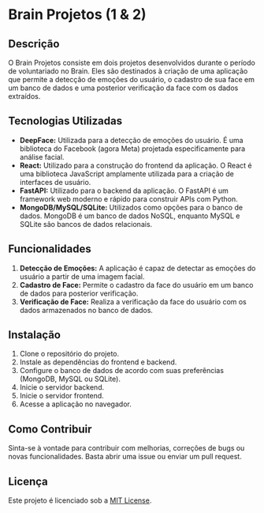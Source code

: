# Brain Projetos (1 & 2)

## Descrição
O Brain Projetos consiste em dois projetos desenvolvidos durante o período de voluntariado no Brain. Eles são destinados à criação de uma aplicação que permite a detecção de emoções do usuário, o cadastro de sua face em um banco de dados e uma posterior verificação da face com os dados extraídos.

## Tecnologias Utilizadas
- **DeepFace:** Utilizada para a detecção de emoções do usuário. É uma biblioteca do Facebook (agora Meta) projetada especificamente para análise facial.
- **React:** Utilizado para a construção do frontend da aplicação. O React é uma biblioteca JavaScript amplamente utilizada para a criação de interfaces de usuário.
- **FastAPI:** Utilizado para o backend da aplicação. O FastAPI é um framework web moderno e rápido para construir APIs com Python.
- **MongoDB/MySQL/SQLite:** Utilizados como opções para o banco de dados. MongoDB é um banco de dados NoSQL, enquanto MySQL e SQLite são bancos de dados relacionais.

## Funcionalidades
1. **Detecção de Emoções:** A aplicação é capaz de detectar as emoções do usuário a partir de uma imagem facial.
2. **Cadastro de Face:** Permite o cadastro da face do usuário em um banco de dados para posterior verificação.
3. **Verificação de Face:** Realiza a verificação da face do usuário com os dados armazenados no banco de dados.

## Instalação
1. Clone o repositório do projeto.
2. Instale as dependências do frontend e backend.
3. Configure o banco de dados de acordo com suas preferências (MongoDB, MySQL ou SQLite).
4. Inicie o servidor backend.
5. Inicie o servidor frontend.
6. Acesse a aplicação no navegador.

## Como Contribuir
Sinta-se à vontade para contribuir com melhorias, correções de bugs ou novas funcionalidades. Basta abrir uma issue ou enviar um pull request.

## Licença
Este projeto é licenciado sob a [MIT License](https://opensource.org/licenses/MIT).
